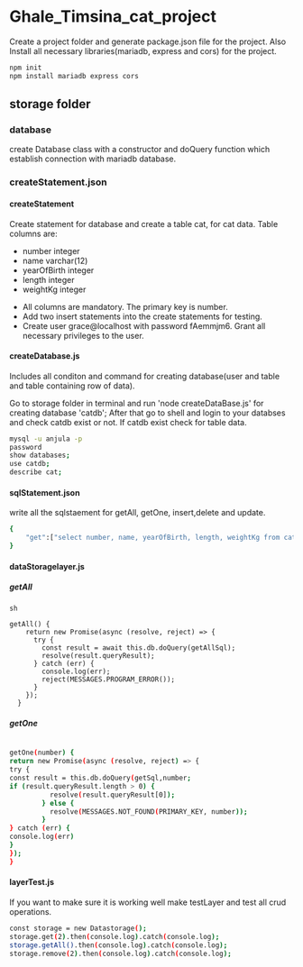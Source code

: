 # Ghale_Timsina_cat_project

Create a project folder and generate package.json file for the project. Also Install all necessary libraries(mariadb, express and cors) for the project.

```js
npm init
npm install mariadb express cors
```

## storage folder

### database

create Database class with a constructor and doQuery function which establish connection with mariadb database.

### createStatement.json

#### createStatement

Create statement for database and create a table cat, for cat data. Table columns are:

- number integer
- name varchar(12)
- yearOfBirth integer
- length integer
- weightKg integer

* All columns are mandatory. The primary key is number.
* Add two insert statements into the create statements for testing.
* Create user grace@localhost with password fAemmjm6. Grant all necessary privileges to the user.

#### createDatabase.js

Includes all conditon and command for creating database(user and table and table containing row of data).

Go to storage folder in terminal and run 'node createDataBase.js' for creating database 'catdb';
After that go to shell and login to your databses and check catdb exist or not. If catdb exist check for table data.

```sh
mysql -u anjula -p
password
show databases;
use catdb;
describe cat;

```

#### sqlStatement.json

write all the sqlstaement for getAll, getOne, insert,delete and update.

```sh
{
	"get":["select number, name, yearOfBirth, length, weightKg from cat", "where number=?"]
}

```

#### dataStoragelayer.js

##### getAll

```
sh

getAll() {
    return new Promise(async (resolve, reject) => {
      try {
        const result = await this.db.doQuery(getAllSql);
        resolve(result.queryResult);
      } catch (err) {
        console.log(err);
        reject(MESSAGES.PROGRAM_ERROR());
      }
    });
  }
```

##### getOne

```sh

getOne(number) {
return new Promise(async (resolve, reject) => {
try {
const result = this.db.doQuery(getSql,number;
if (result.queryResult.length > 0) {
          resolve(result.queryResult[0]);
        } else {
          resolve(MESSAGES.NOT_FOUND(PRIMARY_KEY, number));
        }
} catch (err) {
console.log(err)
}
});
}
```

#### layerTest.js

If you want to make sure it is working well make testLayer and test all crud operations.

```sh
const storage = new Datastorage();
storage.get(2).then(console.log).catch(console.log);
storage.getAll().then(console.log).catch(console.log);
storage.remove(2).then(console.log).catch(console.log);
```
